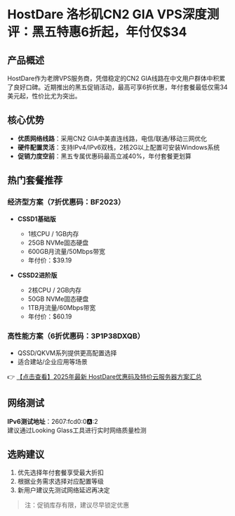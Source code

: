 # HostDare 洛杉矶CN2 GIA VPS深度测评：黑五特惠6折起，年付仅$34

## 产品概述

HostDare作为老牌VPS服务商，凭借稳定的CN2 GIA线路在中文用户群体中积累了良好口碑。近期推出的黑五促销活动，最高可享6折优惠，年付套餐最低仅需34美元起，性价比尤为突出。

## 核心优势

- **优质网络线路**：采用CN2 GIA中美直连线路，电信/联通/移动三网优化
- **硬件配置灵活**：支持IPv4/IPv6双栈，2核2G以上配置可安装Windows系统
- **促销力度空前**：黑五专属优惠码最高立减40%，年付套餐更划算

## 热门套餐推荐

### 经济型方案（7折优惠码：BF2023）
- **CSSD1基础版**
  - 1核CPU / 1GB内存
  - 25GB NVMe固态硬盘
  - 600GB月流量/50Mbps带宽
  - 年付价：$39.19

- **CSSD2进阶版**  
  - 2核CPU / 2GB内存  
  - 50GB NVMe固态硬盘  
  - 1TB月流量/60Mbps带宽  
  - 年付价：$60.19

### 高性能方案（6折优惠码：3P1P38DXQB）
- QSSD/QKVM系列提供更高配置选择
- 适合建站/企业应用等场景

👉 [【点击查看】2025年最新 HostDare优惠码及特价云服务器方案汇总](https://bit.ly/hostdare)

## 网络测试
**IPv6测试地址**：2607:fcd0:0:a::2  
建议通过Looking Glass工具进行实时网络质量检测

## 选购建议
1. 优先选择年付套餐享受最大折扣
2. 根据业务需求选择对应配置等级
3. 新用户建议先测试网络延迟再决定

> 注：促销库存有限，建议尽早锁定优惠